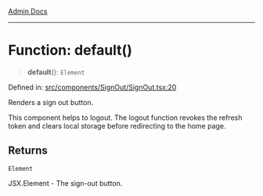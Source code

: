 [Admin Docs](/)

***

# Function: default()

> **default**(): `Element`

Defined in: [src/components/SignOut/SignOut.tsx:20](https://github.com/PalisadoesFoundation/talawa-admin/blob/main/src/components/SignOut/SignOut.tsx#L20)

Renders a sign out button.

This component helps to logout.
The logout function revokes the refresh token and clears local storage before redirecting to the home page.

## Returns

`Element`

JSX.Element - The sign-out button.
